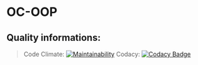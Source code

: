 # OC-OOP
## Quality informations:
> Code Climate: [![Maintainability](https://api.codeclimate.com/v1/badges/a2a0a96f4220f9c85258/maintainability)](https://codeclimate.com/github/MarouaneBerkak/OC-OOP/maintainability)
> Codacy:  [![Codacy Badge](https://api.codacy.com/project/badge/Grade/0935e95378ec4487a481b328bc07d6e6)](https://www.codacy.com/app/MarouaneBerkak/OC-OOP?utm_source=github.com&amp;utm_medium=referral&amp;utm_content=MarouaneBerkak/OC-OOP&amp;utm_campaign=Badge_Grade)
